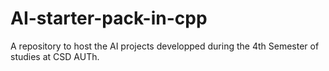 # AI-starter-pack-in-cpp
A repository to host the AI projects developped during the 4th Semester of studies at CSD AUTh.
